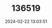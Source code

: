 ---
title: "136519"
category: "Notopteris neocaledonicus"
draft: false
date: 2024-02-22 13:03:51
languages:
  French: ["Roussette À Queue"]
  English: ["New Caledonia Blossom Bat"]
---